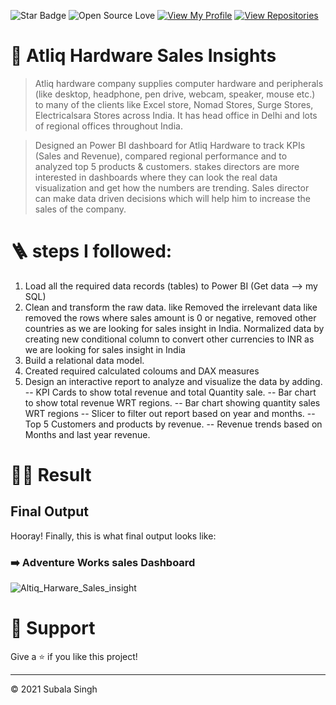 
![Star Badge](https://img.shields.io/static/v1?label=%F0%9F%8C%9F&message=If%20Useful&style=style=flat&color=BC4E99)
![Open Source Love](https://badges.frapsoft.com/os/v1/open-source.svg?v=103)
[![View My Profile](https://img.shields.io/badge/View-My_Profile-green?logo=GitHub)](https://github.com/subalasingh)
[![View Repositories](https://img.shields.io/badge/View-My_Repositories-blue?logo=GitHub)](https://github.com/subalasingh?tab=repositories)

# 🌟 Atliq Hardware Sales Insights

> Atliq hardware company supplies computer hardware and peripherals (like desktop, headphone, pen drive, webcam, speaker, mouse etc.) to many of the clients like Excel store, Nomad Stores, Surge Stores, Electricalsara Stores across India. It has head office in Delhi and lots of regional offices throughout India.

>Designed an Power BI dashboard for Atliq Hardware to track KPIs (Sales and Revenue), compared regional performance and to analyzed top 5 products & customers.
stakes directors are more interested in dashboards where they can look the real data visualization and get how the numbers are trending. Sales director can make data driven decisions which will help him to increase the sales of the company.

# 🪜 steps I followed:
1. Load all the required data records (tables) to Power BI (Get data --> my SQL)
2. Clean and transform the raw data. like Removed the irrelevant data like removed the rows where sales amount is 0 or negative, removed other countries as we are looking for sales insight in India. Normalized data by creating new conditional column to convert other currencies to INR as we are looking for sales insight in India
3. Build a relational data model.
6. Created required calculated coloums and DAX measures
7. Design an interactive report to analyze and visualize the data by adding.
    -- KPI Cards to show total revenue and total Quantity sale.
 	  -- Bar chart to show total revenue WRT regions.
 	  -- Bar chart showing quantity sales WRT regions
 	  -- Slicer to filter out report based on year and months.
 	  -- Top 5 Customers and products by revenue.
 	  -- Revenue trends based on Months and last year revenue.


# 🧙‍♂️ Result

 ## Final Output
Hooray! Finally, this is what final output looks like:

### ➡️ **Adventure Works sales Dashboard**

![Altiq_Harware_Sales_insight](https://user-images.githubusercontent.com/90029373/170982192-cfd5fd13-4af5-4bf9-b562-4baad77b8229.png)

# 👏 Support

Give a ⭐️ if you like this project!
___________________________________

<p>&copy; 2021 Subala Singh</p>
